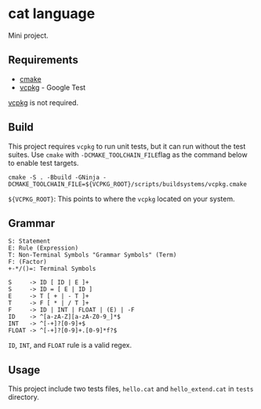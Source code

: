 # cat language

Mini project.

## Requirements

  - [cmake](https://cmake.org)
  - [vcpkg](http://vcpkg.io) - Google Test

[vcpkg](http://vcpkg.io) is not required.

## Build

This project requires `vcpkg` to run unit tests, but it can run without the test suites. Use `cmake` with
`-DCMAKE_TOOLCHAIN_FILE`flag as the command below to enable test targets.

```
cmake -S . -Bbuild -GNinja -DCMAKE_TOOLCHAIN_FILE=${VCPKG_ROOT}/scripts/buildsystems/vcpkg.cmake
```

`${VCPKG_ROOT}`: This points to where the `vcpkg` located on your system.

## Grammar

```
S: Statement
E: Rule (Expression)
T: Non-Terminal Symbols "Grammar Symbols" (Term)
F: (Factor)
+-*/()=: Terminal Symbols
```

```
S     -> ID [ ID | E ]+
S     -> ID = [ E | ID ]
E     -> T [ + | - T ]+
T     -> F [ * | / T ]+
F     -> ID | INT | FLOAT | (E) | -F
ID    -> ^[a-zA-Z][a-zA-Z0-9_]*$
INT   -> ^[-+]?[0-9]+$
FLOAT -> ^[-+]?[0-9]+.[0-9]*f?$
```

`ID`, `INT`, and `FLOAT` rule is a valid regex.

## Usage

This project include two tests files, `hello.cat` and `hello_extend.cat` in `tests` directory.

